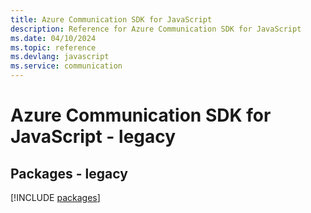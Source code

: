 ```yaml
---
title: Azure Communication SDK for JavaScript
description: Reference for Azure Communication SDK for JavaScript
ms.date: 04/10/2024
ms.topic: reference
ms.devlang: javascript
ms.service: communication
---
```

# Azure Communication SDK for JavaScript - legacy
## Packages - legacy
[!INCLUDE [packages](communication-index.md)]